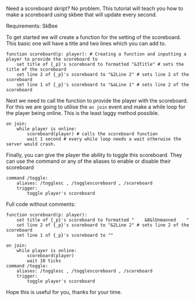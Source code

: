 Need a scoreboard skript? No problem. 
This tutorial will teach you how to make a scoreboard using skbee that will update every second.

Requirements: SkBee


To get started we will create a function for the setting of the scoreboard. 
This basic one will have a title and two lines which you can add to.
```
function scoreboard(p: player): # Creating a function and inputting a player to provide the scoreboard to
    set title of {_p}'s scoreboard to formatted "&3Title" # sets the title of the scoreboard
    set line 2 of {_p}'s scoreboard to "&2Line 2" # sets line 2 of the scoreboard
    set line 1 of {_p}'s scoreboard to "&aLine 1" # sets line 2 of the scoreboard
```

Next we need to call the function to provide the player with the scoreboard.
For this we are going to utilise the `on join` event and make a while loop for the player being online. 
This is the least laggy method possible.
```
on join:
    while player is online:
        scoreboard(player) # calls the scoreboard function
        wait 1 second # every while loop needs a wait otherwise the server would crash.
```

Finally, you can give the player the ability to toggle this scoreboard.
They can use the command or any of the aliases to enable or disable their scoreboard
```
command /toggle:
    aliases: /togglesc , /togglescoreboard , /scoreboard
    trigger:
        toggle player's scoreboard
```

Full code without comments:
```
function scoreboard(p: player):
    set title of {_p}'s scoreboard to formatted "    &8&lUnmanned    "
    set line 2 of {_p}'s scoreboard to "&2Line 2" # sets line 2 of the scoreboard
    set line 1 of {_p}'s scoreboard to ""

on join:
    while player is online:
        scoreboard(player)
        wait 10 ticks
command /toggle:
    aliases: /togglesc , /togglescoreboard , /scoreboard
    trigger:
        toggle player's scoreboard
```
Hope this is useful for you, thanks for your time.
